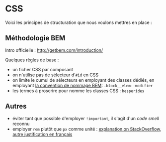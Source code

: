 # CSS

Voici les principes de structuration que nous voulons mettres en place :

## Méthodologie BEM
Intro officielle : http://getbem.com/introduction/

Quelques règles de base :
- un ficher CSS par composant
- on n'utilise pas de sélecteur d'`#id` en CSS
- on limite le cumul de sélecteurs en employant des classes dédiés,
en employant [la convention de nommage BEM](http://getbem.com/naming/): `.block__elem--modifier`
- les termes à proscrire pour nomme les classes CSS : `hesperides`

## Autres
- éviter tant que possible d'employer `!important`, il s'agit d'un _code smell_ reconnu
- employer `rem` plutôt que `px` comme unité :
[explanation on StackOverflow](https://stackoverflow.com/a/43131958/636849), [autre justification en français](https://blog.lesieur.name/pourquoi-j-utilise-l-unite-rem-et-non-l-unite-pixel/)
